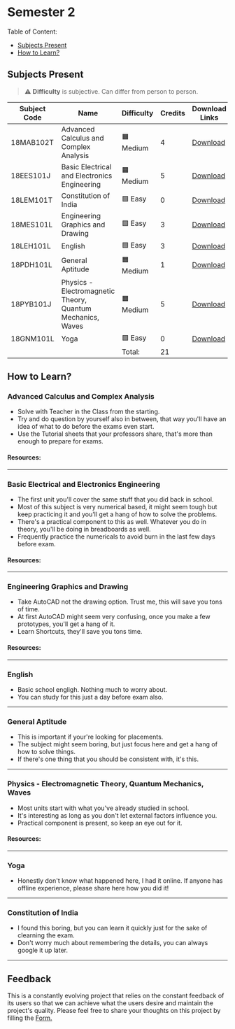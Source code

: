 # Semester 2

Table of Content:

- [Subjects Present](#subjects-present)
- [How to Learn?](#how-to-learn)


## Subjects Present

> ⚠ **Difficulty** is subjective. Can differ from person to person.

| Subject Code | Name | Difficulty | Credits | Download Links |
| ------------ | ---- | ---------- | ------- | -------------- |
| 18MAB102T | Advanced Calculus and Complex Analysis | 🟧 Medium | 4 | [Download](https://downgit.github.io/#/home?url=https://github.com/kunalkeshan/SRMIST-B.Tech-ECE-Notes-2022-24/tree/main/Semester%202/Advanced%20Calculus%20and%20Complex%20Analysis) |
| 18EES101J | Basic Electrical and Electronics Engineering | 🟧 Medium | 5 | [Download](https://downgit.github.io/#/home?url=https://github.com/kunalkeshan/SRMIST-B.Tech-ECE-Notes-2022-24/tree/main/Semester%202/Basic%20Electrical%20and%20Electronics%20Engineering) |
| 18LEM101T | Constitution of India | 🟩 Easy | 0 | [Download](https://downgit.github.io/#/home?url=https://github.com/kunalkeshan/SRMIST-B.Tech-ECE-Notes-2022-24/tree/main/Semester%202/Constitution%20of%20India) |
| 18MES101L | Engineering Graphics and Drawing | 🟩 Easy | 3 | [Download](https://downgit.github.io/#/home?url=https://github.com/kunalkeshan/SRMIST-B.Tech-ECE-Notes-2022-24/tree/main/Semester%202/Engineering%20Graphics) |
| 18LEH101L | English | 🟩 Easy | 3 | [Download](https://downgit.github.io/#/home?url=https://github.com/kunalkeshan/SRMIST-B.Tech-ECE-Notes-2022-24/tree/main/Semester%202/English) |
| 18PDH101L | General Aptitude | 🟧 Medium | 1 | [Download](https://downgit.github.io/#/home?url=https://github.com/kunalkeshan/SRMIST-B.Tech-ECE-Notes-2022-24/tree/main/Semester%202/General%20Aptitude) |
| 18PYB101J | Physics - Electromagnetic Theory, Quantum Mechanics, Waves | 🟧 Medium | 5 | [Download](https://downgit.github.io/#/home?url=https://github.com/kunalkeshan/SRMIST-B.Tech-ECE-Notes-2022-24/tree/main/Semester%202/Physics%20-%20Electromagnetic%20Theory%2C%20Quantum%20Mechanics%2C%20Waves%20and%20Optics) |
| 18GNM101L | Yoga | 🟩 Easy | 0 | [Download](#) |
| | | Total: | 21 |

## How to Learn?

### Advanced Calculus and Complex Analysis

- Solve with Teacher in the Class from the starting.
- Try and do question by yourself also in between, that way you'll have an idea of what to do before the exams even start.
- Use the Tutorial sheets that your professors share, that's more than enough to prepare for exams.

#### Resources:

---

### Basic Electrical and Electronics Engineering

- The first unit you'll cover the same stuff that you did back in school.
- Most of this subject is very numerical based, it might seem tough but keep practicing it and you'll get a hang of how to solve the problems.
- There's a practical component to this as well. Whatever you do in theory, you'll be doing in breadboards as well. 
- Frequently practice the numericals to avoid burn in the last few days before exam.

#### Resources:

---

### Engineering Graphics and Drawing

- Take AutoCAD not the drawing option. Trust me, this will save you tons of time.
- At first AutoCAD might seem very confusing, once you make a few prototypes, you'll get a hang of it. 
- Learn Shortcuts, they'll save you tons time.

#### Resources:

---

### English

- Basic school engligh. Nothing much to worry about. 
- You can study for this just a day before exam also.

---

### General Aptitude

- This is important if your're looking for placements.
- The subject might seem boring, but just focus here and get a hang of how to solve things.
- If there's one thing that you should be consistent with, it's this. 

---

### Physics - Electromagnetic Theory, Quantum Mechanics, Waves

- Most units start with what you've already studied in school.
- It's interesting as long as you don't let external factors influence you.
- Practical component is present, so keep an eye out for it.

#### Resources:

---

### Yoga

- Honestly don't know what happened here, I had it online. If anyone has offline experience, please share here how you did it!

---

### Constitution of India

- I found this boring, but you can learn it quickly just for the sake of clearning the exam.
- Don't worry much about remembering the details, you can always google it up later.

---

## Feedback

This is a constantly evolving project that relies on the constant feedback of its users so that we can achieve what the users desire and maintain the project's quality. Please feel free to share your thoughts on this project by filling the <a href="https://docs.google.com/forms/d/e/1FAIpQLSfNQDOQkEKPubOBRIhselYTjCv82qv7qTyPh6exFvkT3sumhw/viewform?entry.34189569=Notes+Initiative">Form.</a>
